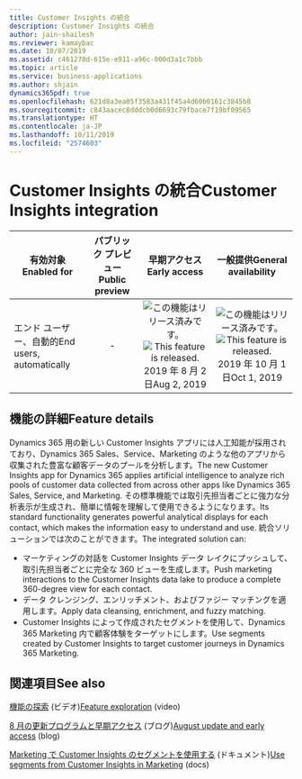 ```yaml
---
title: Customer Insights の統合
description: Customer Insights の統合
author: jain-shailesh
ms.reviewer: kamaybac
ms.date: 10/07/2019
ms.assetid: c461278d-615e-e911-a96c-000d3a1c7bbb
ms.topic: article
ms.service: business-applications
ms.author: shjain
dynamics365pdf: true
ms.openlocfilehash: 621d8a3ea05f3583a431f45a4d60b0161c3845b8
ms.sourcegitcommit: c843aacec8dddcb0d6693c79fbace7f19bf09565
ms.translationtype: HT
ms.contentlocale: ja-JP
ms.lasthandoff: 10/11/2019
ms.locfileid: "2574603"
---
```

# <a name="customer-insights-integration"></a><span data-ttu-id="6805f-103">Customer Insights の統合</span><span class="sxs-lookup"><span data-stu-id="6805f-103">Customer Insights integration</span></span>


| <span data-ttu-id="6805f-104">有効対象</span><span class="sxs-lookup"><span data-stu-id="6805f-104">Enabled for</span></span>    |  <span data-ttu-id="6805f-105">パブリック プレビュー</span><span class="sxs-lookup"><span data-stu-id="6805f-105">Public preview</span></span> | <span data-ttu-id="6805f-106">早期アクセス</span><span class="sxs-lookup"><span data-stu-id="6805f-106">Early access</span></span> | <span data-ttu-id="6805f-107">一般提供</span><span class="sxs-lookup"><span data-stu-id="6805f-107">General availability</span></span> | 
| ---------- | :----------: |:----------: |:----------: |
|<span data-ttu-id="6805f-108">エンド ユーザー、自動的</span><span class="sxs-lookup"><span data-stu-id="6805f-108">End users, automatically</span></span>|-|<span data-ttu-id="6805f-109">![この機能はリリース済みです。](/dynamics365-release-plan/media/green-checkmark.png "この機能はリリース済みです。")</span><span class="sxs-lookup"><span data-stu-id="6805f-109">![This feature is released.](/dynamics365-release-plan/media/green-checkmark.png "This feature is released.")</span></span> <span data-ttu-id="6805f-110">2019 年 8 月 2 日</span><span class="sxs-lookup"><span data-stu-id="6805f-110">Aug 2, 2019</span></span>| <span data-ttu-id="6805f-111">![この機能はリリース済みです。](/dynamics365-release-plan/media/green-checkmark.png "この機能はリリース済みです。")</span><span class="sxs-lookup"><span data-stu-id="6805f-111">![This feature is released.](/dynamics365-release-plan/media/green-checkmark.png "This feature is released.")</span></span> <span data-ttu-id="6805f-112">2019 年 10 月 1 日</span><span class="sxs-lookup"><span data-stu-id="6805f-112">Oct 1, 2019</span></span>|






## <a name="feature-details"></a><span data-ttu-id="6805f-113">機能の詳細</span><span class="sxs-lookup"><span data-stu-id="6805f-113">Feature details</span></span>
<!--feature detail start -->
<span data-ttu-id="6805f-114">Dynamics 365 用の新しい Customer Insights アプリには人工知能が採用されており、Dynamics 365 Sales、Service、Marketing のような他のアプリから収集された豊富な顧客データのプールを分析します。</span><span class="sxs-lookup"><span data-stu-id="6805f-114">The new Customer Insights app for Dynamics 365 applies artificial intelligence to analyze rich pools of customer data collected from across other apps like Dynamics 365 Sales, Service, and Marketing.</span></span> <span data-ttu-id="6805f-115">その標準機能では取引先担当者ごとに強力な分析表示が生成され、簡単に情報を理解して使用できるようになります。</span><span class="sxs-lookup"><span data-stu-id="6805f-115">Its standard functionality generates powerful analytical displays for each contact, which makes the information easy to understand and use.</span></span> <span data-ttu-id="6805f-116">統合ソリューションでは次のことができます。</span><span class="sxs-lookup"><span data-stu-id="6805f-116">The integrated solution can:</span></span>

-  <span data-ttu-id="6805f-117">マーケティングの対話を Customer Insights データ レイクにプッシュして、取引先担当者ごとに完全な 360 ビューを生成します。</span><span class="sxs-lookup"><span data-stu-id="6805f-117">Push marketing interactions to the Customer Insights data lake to produce a complete 360-degree view for each contact.</span></span>
-  <span data-ttu-id="6805f-118">データ クレンジング、エンリッチメント、およびファジー マッチングを適用します。</span><span class="sxs-lookup"><span data-stu-id="6805f-118">Apply data cleansing, enrichment, and fuzzy matching.</span></span> 
-  <span data-ttu-id="6805f-119">Customer Insights によって作成されたセグメントを使用して、Dynamics 365 Marketing 内で顧客体験をターゲットにします。</span><span class="sxs-lookup"><span data-stu-id="6805f-119">Use segments created by Customer Insights to target customer journeys in Dynamics 365 Marketing.</span></span>
<!--feature detail end -->










## <a name="see-also"></a><span data-ttu-id="6805f-120">関連項目</span><span class="sxs-lookup"><span data-stu-id="6805f-120">See also</span></span>
<span data-ttu-id="6805f-121">[機能の探索](https://aka.ms/rogm19RW2ROV1) (ビデオ)</span><span class="sxs-lookup"><span data-stu-id="6805f-121">[Feature exploration](https://aka.ms/rogm19RW2ROV1) (video)</span></span>

<span data-ttu-id="6805f-122">[8 月の更新プログラムと早期アクセス](https://cloudblogs.microsoft.com/dynamics365/it/2019/08/03/dynamics-365-for-marketing-august-update-and-early-access-are-rolling-out-now/) (ブログ)</span><span class="sxs-lookup"><span data-stu-id="6805f-122">[August update and early access](https://cloudblogs.microsoft.com/dynamics365/it/2019/08/03/dynamics-365-for-marketing-august-update-and-early-access-are-rolling-out-now/) (blog)</span></span>

<span data-ttu-id="6805f-123">[Marketing で Customer Insights のセグメントを使用する](https://docs.microsoft.com/dynamics365/customer-engagement/marketing/customer-insights-segments) (ドキュメント)</span><span class="sxs-lookup"><span data-stu-id="6805f-123">[Use segments from Customer Insights in Marketing](https://docs.microsoft.com/dynamics365/customer-engagement/marketing/customer-insights-segments) (docs)</span></span>
